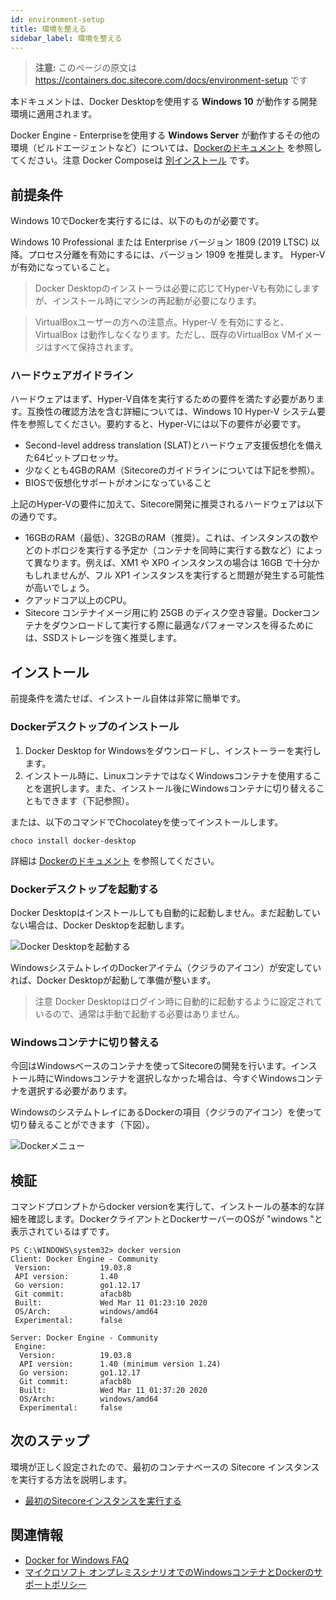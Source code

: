 ```yaml
---
id: environment-setup
title: 環境を整える
sidebar_label: 環境を整える
---
```


> **注意:** このページの原文は https://containers.doc.sitecore.com/docs/environment-setup です

本ドキュメントは、Docker Desktopを使用する **Windows 10** が動作する開発環境に適用されます。

Docker Engine - Enterpriseを使用する **Windows Server** が動作するその他の環境（ビルドエージェントなど）については、[Dockerのドキュメント](https://hub.docker.com/editions/enterprise/docker-ee-server-windows) を参照してください。注意 Docker Composeは [別インストール](https://docs.docker.com/compose/install/) です。

## 前提条件

Windows 10でDockerを実行するには、以下のものが必要です。

Windows 10 Professional または Enterprise バージョン 1809 (2019 LTSC) 以降。プロセス分離を有効にするには、バージョン 1909 を推奨します。
Hyper-Vが有効になっていること。

> Docker Desktopのインストーラは必要に応じてHyper-Vも有効にしますが、インストール時にマシンの再起動が必要になります。

> VirtualBoxユーザーの方への注意点。Hyper-V を有効にすると、VirtualBox は動作しなくなります。ただし、既存のVirtualBox VMイメージはすべて保持されます。

### ハードウェアガイドライン

ハードウェアはまず、Hyper-V自体を実行するための要件を満たす必要があります。互換性の確認方法を含む詳細については、Windows 10 Hyper-V システム要件を参照してください。要約すると、Hyper-Vには以下の要件が必要です。

* Second-level address translation (SLAT)とハードウェア支援仮想化を備えた64ビットプロセッサ。
* 少なくとも4GBのRAM（Sitecoreのガイドラインについては下記を参照）。
* BIOSで仮想化サポートがオンになっていること

上記のHyper-Vの要件に加えて、Sitecore開発に推奨されるハードウェアは以下の通りです。

* 16GBのRAM（最低）、32GBのRAM（推奨）。これは、インスタンスの数やどのトポロジを実行する予定か（コンテナを同時に実行する数など）によって異なります。例えば、XM1 や XP0 インスタンスの場合は 16GB で十分かもしれませんが、フル XP1 インスタンスを実行すると問題が発生する可能性が高いでしょう。
* クアッドコア以上のCPU。
* Sitecore コンテナイメージ用に約 25GB のディスク空き容量。Dockerコンテナをダウンロードして実行する際に最適なパフォーマンスを得るためには、SSDストレージを強く推奨します。

## インストール

前提条件を満たせば、インストール自体は非常に簡単です。

### Dockerデスクトップのインストール

1. Docker Desktop for Windowsをダウンロードし、インストーラーを実行します。
2. インストール時に、LinuxコンテナではなくWindowsコンテナを使用することを選択します。また、インストール後にWindowsコンテナに切り替えることもできます（下記参照）。

または、以下のコマンドでChocolateyを使ってインストールします。

```shell
choco install docker-desktop
```

詳細は [Dockerのドキュメント](https://docs.docker.com/docker-for-windows/install/) を参照してください。

### Dockerデスクトップを起動する

Docker Desktopはインストールしても自動的に起動しません。まだ起動していない場合は、Docker Desktopを起動します。

![Docker Desktopを起動する](/docs/Docker-Desktop-App.png "Docker Desktopを起動する")


WindowsシステムトレイのDockerアイテム（クジラのアイコン）が安定していれば、Docker Desktopが起動して準備が整います。

> 注意 Docker Desktopはログイン時に自動的に起動するように設定されているので、通常は手動で起動する必要はありません。

### Windowsコンテナに切り替える

今回はWindowsベースのコンテナを使ってSitecoreの開発を行います。インストール時にWindowsコンテナを選択しなかった場合は、今すぐWindowsコンテナを選択する必要があります。

WindowsのシステムトレイにあるDockerの項目（クジラのアイコン）を使って切り替えることができます（下図）。

![Dockerメニュー](/docs/Docker-Menu.png "Dockerメニュー")

## 検証

コマンドプロンプトからdocker versionを実行して、インストールの基本的な詳細を確認します。DockerクライアントとDockerサーバーのOSが "windows "と表示されているはずです。

```shell
PS C:\WINDOWS\system32> docker version
Client: Docker Engine - Community
 Version:           19.03.8
 API version:       1.40
 Go version:        go1.12.17
 Git commit:        afacb8b
 Built:             Wed Mar 11 01:23:10 2020
 OS/Arch:           windows/amd64
 Experimental:      false

Server: Docker Engine - Community
 Engine:
  Version:          19.03.8
  API version:      1.40 (minimum version 1.24)
  Go version:       go1.12.17
  Git commit:       afacb8b
  Built:            Wed Mar 11 01:37:20 2020
  OS/Arch:          windows/amd64
  Experimental:     false
```

## 次のステップ

環境が正しく設定されたので、最初のコンテナベースの Sitecore インスタンスを実行する方法を説明します。

* [最初のSitecoreインスタンスを実行する](run-sitecore)

## 関連情報

* [Docker for Windows FAQ](https://docs.docker.com/docker-for-windows/faqs/)
* [マイクロソフト オンプレミスシナリオでのWindowsコンテナとDockerのサポートポリシー](https://support.microsoft.com/en-us/help/4489234/support-policy-for-windows-containers-and-docker-on-premises)
